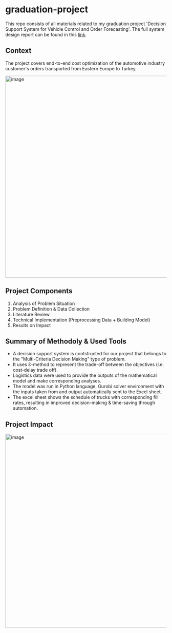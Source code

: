 # graduation-project
This repo consists of all materials related to my graduation project 'Decision Support System for Vehicle Control and Order Forecasting'.
The full system design report can be found in this [link](https://drive.google.com/file/d/1ajJVntJvOFy5OjRk69kt5KfhTUNgfTKU/view).

## Context
The project covers end-to-end cost optimization of the automotive industry customer's orders transported from Eastern Europe to Turkey.

<img width="629" alt="image" src="https://github.com/yesimkumbaraci/graduation-project/assets/63934746/756a7eae-acdd-4ad2-9351-622612235044">

## Project Components
1. Analysis of Problem Situation
2. Problem Definition & Data Collection
3. Literature Review
4. Technical Implementation (Preprocessing Data + Building Model)
5. Results on Impact

## Summary of Methodoly & Used Tools
* A decision support system is contstructed for our project that belongs to the "Multi-Criteria Decision Making" type of problem. 
* It uses Ɛ-method to represent the trade-off between the objectives (i.e. cost-delay trade off).
* Logistics data were used to provide the outputs of the mathematical model and make corresponding analyses.
* The model was run in Python language, Gurobi solver environment with the inputs taken from and output automatically sent to the Excel sheet.
* The excel sheet shows the schedule of trucks with corresponding fill rates, resulting in improved decision-making & time-saving through automation.

## Project Impact

<img width="604" alt="image" src="https://github.com/yesimkumbaraci/graduation-project/assets/63934746/d8ddf7de-7a1b-4b9a-b8aa-b3ba0c16d698">

